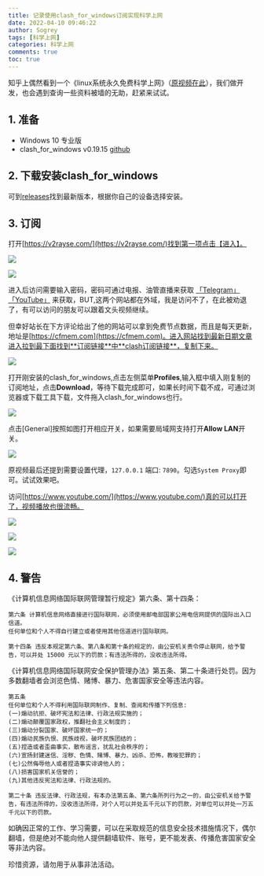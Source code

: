```yaml
---
title: 记录使用clash_for_windows订阅实现科学上网
date: 2022-04-10 09:46:22
author: Sogrey
tags: [科学上网]
categories: 科学上网
comments: true
toc: true
---
```


知乎上偶然看到一个《linux系统永久免费科学上网》（[原视频在此](https://www.zhihu.com/zvideo/1496121708049965056)），我们做开发，也会遇到查询一些资料被墙的无助，赶紧来试试。

<!--more-->

## 1. 准备
- Windows 10 专业版
- clash_for_windows v0.19.15 [github](https://github.com/Fndroid/clash_for_windows_pkg)

## 2. 下载安装clash_for_windows

可到[releases](https://github.com/Fndroid/clash_for_windows_pkg/releases)找到最新版本，根据你自己的设备选择安装。

## 3. 订阅

打开[https://v2rayse.com/](https://v2rayse.com/)找到第一项点击【进入】。

![](https://cdn-1258560072.cos.ap-shanghai.myqcloud.com/picgo/%E8%AE%B0%E5%BD%95%E4%BD%BF%E7%94%A8clash_for_windows%E8%AE%A2%E9%98%85%E5%AE%9E%E7%8E%B0%E7%A7%91%E5%AD%A6%E4%B8%8A%E7%BD%91-01.png)

![](https://cdn-1258560072.cos.ap-shanghai.myqcloud.com/picgo/%E8%AE%B0%E5%BD%95%E4%BD%BF%E7%94%A8clash_for_windows%E8%AE%A2%E9%98%85%E5%AE%9E%E7%8E%B0%E7%A7%91%E5%AD%A6%E4%B8%8A%E7%BD%91-02.png)

进入后访问需要输入密码，密码可通过电报、油管直播来获取 [「Telegram」](https://t.me/changfengshare) [「YouTube」](https://www.youtube.com/channel/UC-q1OwxWpoX4Ywou47xWM_w) 来获取，BUT,这两个网站都在外域，我是访问不了，在此被劝退了，有可以访问的朋友可以跟着文头视频继续。

但幸好站长在下方评论给出了他的网站可以拿到免费节点数据，而且是每天更新，地址是[https://cfmem.com](https://cfmem.com)。进入网站找到最新日期文章进入拉到最下面找到**订阅链接**中**clash订阅链接**，复制下来。

![](https://cdn-1258560072.cos.ap-shanghai.myqcloud.com/picgo/%E8%AE%B0%E5%BD%95%E4%BD%BF%E7%94%A8clash_for_windows%E8%AE%A2%E9%98%85%E5%AE%9E%E7%8E%B0%E7%A7%91%E5%AD%A6%E4%B8%8A%E7%BD%91-03.png)

打开刚安装的clash_for_windows,点击左侧菜单**Profiles**,输入框中填入刚复制的订阅地址，点击**Download**，等待下载完成即可，如果长时间下载不成，可通过浏览器或下载工具下载，文件拖入clash_for_windows也行。

![](https://cdn-1258560072.cos.ap-shanghai.myqcloud.com/picgo/%E8%AE%B0%E5%BD%95%E4%BD%BF%E7%94%A8clash_for_windows%E8%AE%A2%E9%98%85%E5%AE%9E%E7%8E%B0%E7%A7%91%E5%AD%A6%E4%B8%8A%E7%BD%91-04.png)

点击[General]按照如图打开相应开关，如果需要局域网支持打开**Allow LAN**开关。

![](https://cdn-1258560072.cos.ap-shanghai.myqcloud.com/picgo/%E8%AE%B0%E5%BD%95%E4%BD%BF%E7%94%A8clash_for_windows%E8%AE%A2%E9%98%85%E5%AE%9E%E7%8E%B0%E7%A7%91%E5%AD%A6%E4%B8%8A%E7%BD%91-05.png)

原视频最后还提到需要设置代理，`127.0.0.1` 端口: `7890`。勾选`System Proxy`即可。试试效果吧。

访问[https://www.youtube.com/](https://www.youtube.com/)真的可以打开了，视频播放也很流畅。

![](https://cdn-1258560072.cos.ap-shanghai.myqcloud.com/picgo/%E8%AE%B0%E5%BD%95%E4%BD%BF%E7%94%A8clash_for_windows%E8%AE%A2%E9%98%85%E5%AE%9E%E7%8E%B0%E7%A7%91%E5%AD%A6%E4%B8%8A%E7%BD%91-06.png)

![](https://cdn-1258560072.cos.ap-shanghai.myqcloud.com/picgo/%E8%AE%B0%E5%BD%95%E4%BD%BF%E7%94%A8clash_for_windows%E8%AE%A2%E9%98%85%E5%AE%9E%E7%8E%B0%E7%A7%91%E5%AD%A6%E4%B8%8A%E7%BD%91-07.png)

![](https://cdn-1258560072.cos.ap-shanghai.myqcloud.com/picgo/%E8%AE%B0%E5%BD%95%E4%BD%BF%E7%94%A8clash_for_windows%E8%AE%A2%E9%98%85%E5%AE%9E%E7%8E%B0%E7%A7%91%E5%AD%A6%E4%B8%8A%E7%BD%91-08.png)

## 4. 警告

《计算机信息网络国际联网管理暂行规定》第六条、第十四条：

    第六条 计算机信息网络直接进行国际联网，必须使用邮电部国家公用电信网提供的国际出入口信道。
    任何单位和个人不得自行建立或者使用其他信道进行国际联网。

    第十四条 违反本规定第六条、第八条和第十条的规定的，由公安机关责令停止联网，给予警告，可以并处 15000 元以下的罚款；有违法所得的，没收违法所得。

《计算机信息网络国际联网安全保护管理办法》第五条、第二十条进行处罚。因为多数翻墙者会浏览色情、赌博、暴力、危害国家安全等违法内容。

    第五条
    任何单位和个人不得利用国际联网制作、复制、查阅和传播下列信息:
    (一)煽动抗拒、破坏宪法和法律、行政法规实施的；
    (二)煽动颠覆国家政权，推翻社会主义制度的；
    (三)煽动分裂国家、破坏国家统一的；
    (四)煽动民族仇恨、民族歧视，破坏民族团结的；
    (五)捏造或者歪曲事实，散布谣言，扰乱社会秩序的；
    (六)宣扬封建迷信、淫秽、色情、赌博、暴力、凶杀、恐怖，教唆犯罪的；
    (七)公然侮辱他人或者捏造事实诽谤他人的；
    (八)损害国家机关信誉的；
    (九)其他违反宪法和法律、行政法规的。

    第二十条 违反法律、行政法规，有本办法第五条、第六条所列行为之一的，由公安机关给予警告，有违法所得的，没收违法所得，对个人可以并处五千元以下的罚款，对单位可以并处一万五千元以下的罚款。

如确因正常的工作、学习需要，可以在采取规范的信息安全技术措施情况下，偶尔翻墙，但是绝对不能向他人提供翻墙软件、账号，更不能发表、传播危害国家安全等非法内容。

珍惜资源，请勿用于从事非法活动。